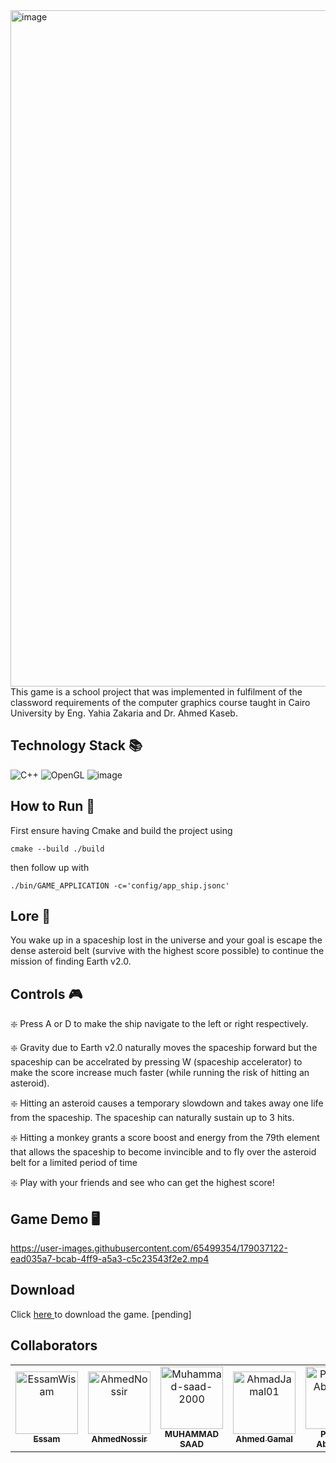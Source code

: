 <img width="1082" alt="image" src="https://user-images.githubusercontent.com/49572294/178162948-21d352cc-b643-4c37-aebf-4caf697b318d.png">
This game is a school project that was implemented in fulfilment of the classword requirements of the computer graphics course taught in Cairo University by Eng. Yahia Zakaria and Dr. Ahmed Kaseb.

## Technology Stack 📚
![C++](https://img.shields.io/badge/c++-%2300599C.svg?style=for-the-badge&logo=c%2B%2B&logoColor=white) ![OpenGL](https://img.shields.io/badge/OpenGL-%23FFFFFF.svg?style=for-the-badge&logo=opengl) ![image](https://user-images.githubusercontent.com/49572294/178163500-d9e59ebc-7653-4e61-be80-fa49c2c9e505.png)



## How to Run 🚀
First ensure having Cmake and build the project using
```
cmake --build ./build 
```
then follow up with
```
./bin/GAME_APPLICATION -c='config/app_ship.jsonc'
```

## Lore 📖
You wake up in a spaceship lost in the universe and your goal is escape the dense asteroid belt (survive with the highest score possible) to continue the mission of finding Earth v2.0. 

## Controls 🎮 
❇️ Press A or D to make the ship navigate to the left or right respectively.

❇️ Gravity due to Earth v2.0 naturally moves the spaceship forward but the spaceship can be accelrated by pressing W (spaceship accelerator) to make the score increase much faster (while running the risk of hitting an asteroid).

❇️ Hitting an asteroid causes a temporary slowdown and takes away one life from the spaceship. The spaceship can naturally sustain up to 3 hits.

❇️ Hitting a monkey grants a score boost and energy from the 79th element that allows the spaceship to become invincible and to fly over the asteroid belt for a limited period of time

❇️ Play with your friends and see who can get the highest score!

## Game Demo 🖥️

https://user-images.githubusercontent.com/65499354/179037122-ead035a7-bcab-4ff9-a5a3-c5c23543f2e2.mp4

## Download
Click <a href="https://mega.nz/file/7OgABLSI#2_8Wnr3OMyXb-59oiJxyqYeTY9B2_gBFj2O1XRJRf8o"> here </a> to download the game. [pending]
## Collaborators
<!-- readme: collaborators -start -->
<table>
<tr>
    <td align="center">
        <a href="https://github.com/EssamWisam">
            <img src="https://avatars.githubusercontent.com/u/49572294?v=4" width="100;" alt="EssamWisam"/>
            <br />
            <sub><b>Essam</b></sub>
        </a>
    </td>
    <td align="center">
        <a href="https://github.com/AhmedNossir">
            <img src="https://avatars.githubusercontent.com/u/57074577?v=4" width="100;" alt="AhmedNossir"/>
            <br />
            <sub><b>AhmedNossir</b></sub>
        </a>
    </td>
    <td align="center">
        <a href="https://github.com/Muhammad-saad-2000">
            <img src="https://avatars.githubusercontent.com/u/61880555?v=4" width="100;" alt="Muhammad-saad-2000"/>
            <br />
            <sub><b>MUHAMMAD SAAD</b></sub>
        </a>
    </td>
    <td align="center">
        <a href="https://github.com/AhmadJamal01">
            <img src="https://avatars.githubusercontent.com/u/65499354?v=4" width="100;" alt="AhmadJamal01"/>
            <br />
            <sub><b>Ahmed Gamal</b></sub>
        </a>
    </td>
    <td align="center">
        <a href="https://github.com/Passant-Abdelgalil">
            <img src="https://avatars.githubusercontent.com/u/69261710?v=4" width="100;" alt="Passant-Abdelgalil"/>
            <br />
            <sub><b>Passant Abdelgalil</b></sub>
        </a>
    </td></tr>
</table>
<!-- readme: collaborators -end -->


